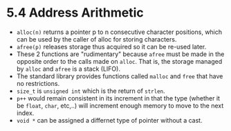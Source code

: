 # 5.4 Address Arithmetic

- `alloc(n)` returns a pointer p to n consecutive character positions, which can be used by the caller of alloc for storing characters.
- `afree(p)` releases storage thus acquired so it can be re-used later.
- These 2 functions are "rudimentary" because `afree` must be made in the opposite order to the calls made on `alloc`. That is, the storage managed by `alloc` and `afree` is a stack (LIFO).
- The standard library provides functions called `malloc` and `free` that have no restrictions.
- `size_t` is `unsigned int` which is the return of `strlen`.
- `p++` would remain consistent in its increment in that the type (whether it be `float`, `char`, etc,..) will increment enough memory to move to the next index.
- `void *` can be assigned a differnet type of pointer without a cast.